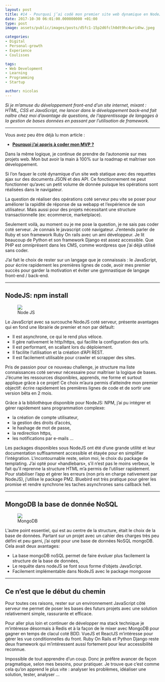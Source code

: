 ```yaml
---
layout: post
title: #14 - Pourquoi j’ai codé mon premier site web dynamique en NodeJS, de A à Z.
date: 2017-10-30 06:01:00.000000000 +01:00
type: post
image: assets/public/images/posts/d5fc1-15p2d6fclh0dt9hc4wri4hw.jpeg

categories:
- Digital
- Personal-growth
- Experience
- Coulisses

tags:
- Web Development
- Learning
- Programming
- Startup

author: nicolas
---
```

<em>Si je m’amuse du développement front-end d’un site internet, mixant : HTML, CSS et JavaScript, me lancer dans le développement back-end fait naître chez moi d’avantage de questions, de l’apprentissage de langages à la gestion de bases données en passant par l’utilisation de framework.</em>
<hr />

Vous avez peu être déjà lu mon article :

- <a href="/pourquoi-jai-appris-a-coder-mon-mvp.html" target="_blank" rel="nofollow"><strong>Pourquoi j’ai appris à coder mon MVP ?</strong></a>

Dans la même logique, je continue de prendre de l’autonomie sur mes projets web. Mon but avoir la main à 100% sur la roadmap et maîtriser son développement.

Si l’on faquer le coté dynamique d’un site web statique avec des requettes ajax sur des documents JSON et des API. Ce fonctionnement ne peut fonctionner qu’avec un petit volume de donnée puisque les opérations sont réalisées dans le navigateur.

La question de réaliser des opérations coté serveur peu vite se poser pour améliorer la rapidité de réponse de sa webapp et l’expérience de son utilisateur. Mais aussi pour des projets nécessitant une structure transactionnelle (ex: ecommerce, marketplace).

Seulement voilà, au moment ou je me pose la question, je ne sais pas coder coté serveur. Je connais le javascript coté navigateur. J’entends parler de Ruby et son framework Ruby On rails avec un ami développeur. Je lit beaucoup de Python et son framework Django est assez accessible. Que PHP est omniprésent dans les CMS, comme wordpress que j’ai déjà utilisé sans coder.

J’ai fait le choix de rester sur un langage que je connaissais : le JavaScript, pour écrire rapidement les premières lignes de code, avoir mes premier succès pour garder la motivation et éviter une gymnastique de langage front-end / back-end.
<hr />


## NodeJS: npm install
<figure class="wp-caption"><img src="{{ site.siteurl }}/{{ site.imgpost }}/74ddb-1utch2gz4b5xfvt2dxhgnvq2x.jpeg" />
<figcaption class="wp-caption-text">Node JS</figcaption>
</figure>

Le JavaScript avec sa surcouche NodeJS coté serveur, présente avantages qui en fond une librairie de premier et non par défault:

- Il est asynchrone, ce qui le rend plus véloce.
- Il gère nativement le http/https, qui facilite la configuration des urls.
- Il est performant, en scallant lors du déploiement.
- Il facilite l’utilisation et la création d’API REST.
- Il est facilement utilisable pour crawler et scrapper des sites.

Pris de passion pour ce nouveau challenge, je structure ma liste connaissances coté serveur nécessaire pour maîtriser la logique de bases. J’écume les ressources disponibles, apprends, me forme et surtout applique grâce à ce projet! Ce choix m’aura permis d’atteindre mon premier objectif: écrire rapidement les premières lignes de code et de sortir une version bêta en 2 mois.

Grâce à la bibliothèque disponible pour NodeJS: NPM, j’ai pu intégrer et gérer rapidement sans programmation complexe:

- la création de compte utilisateur,
- la gestion des droits d’accès,
- le hashage de mot de passe,
- la redirection https,
- les notifications par e-mails …

Les packages disponibles sous NodeJS ont été d’une grande utilité et leur documentation suffisamment accessible et étayée pour en simplifier l’intégration. L‘incontournable reste, selon moi, le choix du package de templating. J’ai opté pour «handlebars», s’il n’est pas le moins verbeux, le fait qu’il reprenne la structure HTML m’a permis de l’utiliser rapidement. Pour stabiliser l’app et gérer les erreurs (non pris en charge nativement par NodeJS), j’utilise le package PM2. Bluebird est très pratique pour gérer les promise et rendre synchrone les taches asynchrones sans callback hell.
<hr />


## MongoDB la base de donnée NoSQL
<figure class="wp-caption"><img src="{{ site.siteurl }}/{{ site.imgpost }}/16e54-1ta4qkthto-rmupnr08mbg.jpeg" />
<figcaption class="wp-caption-text">MongoDB</figcaption>
</figure>

L’autre point essentiel, qui est au centre de la structure, était le choix de la base de données. Partant sur un projet avec un cahier des charges très peu défini et peu garni, j’ai opté pour une base de données NoSQL mongoDB. Cela avait deux avantages:

- La base mongoDB noSQL permet de faire évoluer plus facilement la structure de la base de données,
- Le requête dans nodeJS se font sous forme d’objets JavaScript.
- Facilement implémentable dans NodeJS avec le package mongoose
<hr />

## Ce n’est que le début du chemin

Pour toutes ces raisons, rester sur un environnement JavaScript côté serveur me permet de poser les bases des futurs projets avec une solution relativement simple, rassurante et efficace.

Pour aller plus loin et continuer de développer ma stack technique je m’intéresse désormais à Redis et à la façon de le mixer avec MongoDB pour gagner en temps de clacul coté BDD. VueJS et ReactJS m’intéresse pour gérer les vue conditionnelles du front. Ruby On Rails et Python Django reste deux framework qui m’intéressent aussi fortement pour leur accessibilité reconnue.

Impossible de tout apprendre d’un coup. Donc je préfère avancer de façon pragmatique, selon mes besoins, pour pratiquer. Je trouve que c’est comme cela qu’on apprend le plus vite : analyser les problèmes, idéaliser une solution, tester, analyser …